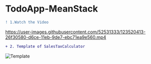 # TodoApp-MeanStack

```diff
! 1.Watch the Video
```
https://user-images.githubusercontent.com/52531333/123520413-26f30580-d6ce-11eb-9de7-ebc71ea9e560.mp4


```diff
+ 2. Template of SalesTaxCalculator
```
![Template](https://user-images.githubusercontent.com/52531333/123520100-abdd1f80-d6cc-11eb-87cd-a7a763898c64.jpg)



